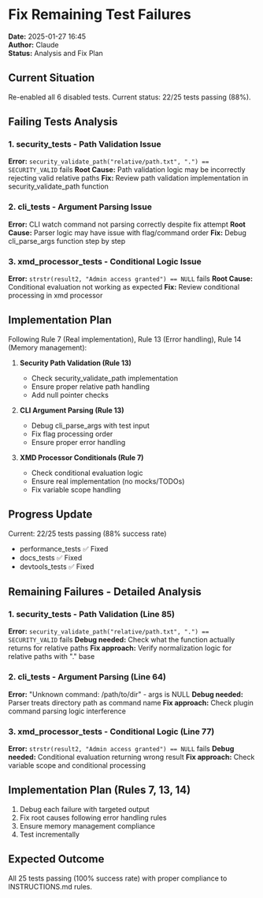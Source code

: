 # Fix Remaining Test Failures

**Date:** 2025-01-27 16:45  
**Author:** Claude  
**Status:** Analysis and Fix Plan

## Current Situation

Re-enabled all 6 disabled tests. Current status: 22/25 tests passing (88%).

## Failing Tests Analysis

### 1. security_tests - Path Validation Issue
**Error:** `security_validate_path("relative/path.txt", ".") == SECURITY_VALID` fails
**Root Cause:** Path validation logic may be incorrectly rejecting valid relative paths
**Fix:** Review path validation implementation in security_validate_path function

### 2. cli_tests - Argument Parsing Issue  
**Error:** CLI watch command not parsing correctly despite fix attempt
**Root Cause:** Parser logic may have issue with flag/command order
**Fix:** Debug cli_parse_args function step by step

### 3. xmd_processor_tests - Conditional Logic Issue
**Error:** `strstr(result2, "Admin access granted") == NULL` fails
**Root Cause:** Conditional evaluation not working as expected
**Fix:** Review conditional processing in xmd processor

## Implementation Plan

Following Rule 7 (Real implementation), Rule 13 (Error handling), Rule 14 (Memory management):

1. **Security Path Validation (Rule 13)**
   - Check security_validate_path implementation 
   - Ensure proper relative path handling
   - Add null pointer checks

2. **CLI Argument Parsing (Rule 13)**
   - Debug cli_parse_args with test input
   - Fix flag processing order
   - Ensure proper error handling

3. **XMD Processor Conditionals (Rule 7)**
   - Check conditional evaluation logic
   - Ensure real implementation (no mocks/TODOs)
   - Fix variable scope handling

## Progress Update

Current: 22/25 tests passing (88% success rate)
- performance_tests ✅ Fixed
- docs_tests ✅ Fixed  
- devtools_tests ✅ Fixed

## Remaining Failures - Detailed Analysis

### 1. security_tests - Path Validation (Line 85)
**Error:** `security_validate_path("relative/path.txt", ".") == SECURITY_VALID` fails
**Debug needed:** Check what the function actually returns for relative paths
**Fix approach:** Verify normalization logic for relative paths with "." base

### 2. cli_tests - Argument Parsing (Line 64) 
**Error:** "Unknown command: /path/to/dir" - args is NULL
**Debug needed:** Parser treats directory path as command name
**Fix approach:** Check plugin command parsing logic interference

### 3. xmd_processor_tests - Conditional Logic (Line 77)
**Error:** `strstr(result2, "Admin access granted") == NULL` fails
**Debug needed:** Conditional evaluation returning wrong result
**Fix approach:** Check variable scope and conditional processing

## Implementation Plan (Rules 7, 13, 14)

1. Debug each failure with targeted output
2. Fix root causes following error handling rules
3. Ensure memory management compliance
4. Test incrementally

## Expected Outcome

All 25 tests passing (100% success rate) with proper compliance to INSTRUCTIONS.md rules.